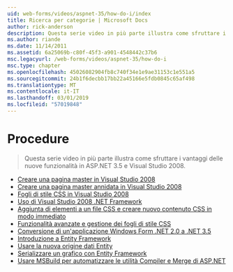 ```yaml
---
uid: web-forms/videos/aspnet-35/how-do-i/index
title: Ricerca per categorie | Microsoft Docs
author: rick-anderson
description: Questa serie video in più parte illustra come sfruttare i vantaggi delle nuove funzionalità in ASP.NET 3.5 e Visual Studio 2008.
ms.author: riande
ms.date: 11/14/2011
ms.assetid: 6a25069b-c80f-45f3-a901-4548442c37b6
msc.legacyurl: /web-forms/videos/aspnet-35/how-do-i
msc.type: chapter
ms.openlocfilehash: 45026082904fb8c740f34e1e9ae31153c1e551a5
ms.sourcegitcommit: 24b1f6decbb17bb22a45166e5fdb0845c65af498
ms.translationtype: MT
ms.contentlocale: it-IT
ms.lasthandoff: 03/01/2019
ms.locfileid: "57019848"
---
```

<a name="how-do-i"></a>Procedure
====================
> Questa serie video in più parte illustra come sfruttare i vantaggi delle nuove funzionalità in ASP.NET 3.5 e Visual Studio 2008.


- [Creare una pagina master in Visual Studio 2008](how-do-i-create-a-master-page-in-visual-studio-2008.md)
- [Creare una pagina master annidata in Visual Studio 2008](how-do-i-create-nested-master-page-in-visual-studio-2008.md)
- [Fogli di stile CSS in Visual Studio 2008](how-do-i-cascading-style-sheets-in-visual-studio-2008.md)
- [Uso di Visual Studio 2008 .NET Framework](how-do-i-working-with-visual-studio-2008-net-framework.md)
- [Aggiunta di elementi a un file CSS e creare nuovo contenuto CSS in modo immediato](how-do-i-adding-elements-to-a-css-file-and-create-new-css-on-the-fly.md)
- [Funzionalità avanzate e gestione dei fogli di stile CSS](how-do-i-advance-cascading-style-sheet-features-and-management.md)
- [Conversione di un'applicazione Windows Form .NET 2.0 a .NET 3.5](how-do-i-converting-a-net-20-windows-forms-application-to-net-35.md)
- [Introduzione a Entity Framework](how-do-i-get-started-with-the-entity-framework.md)
- [Usare la nuova origine dati Entity](how-do-i-use-the-new-entity-data-source.md)
- [Serializzare un grafico con Entity Framework](how-do-i-serialize-a-graph-with-the-entity-framework.md)
- [Usare MSBuild per automatizzare le utilità Compiler e Merge di ASP.NET](how-do-i-use-msbuild-to-automate-the-aspnet-compiler-and-merge-utilities.md)
